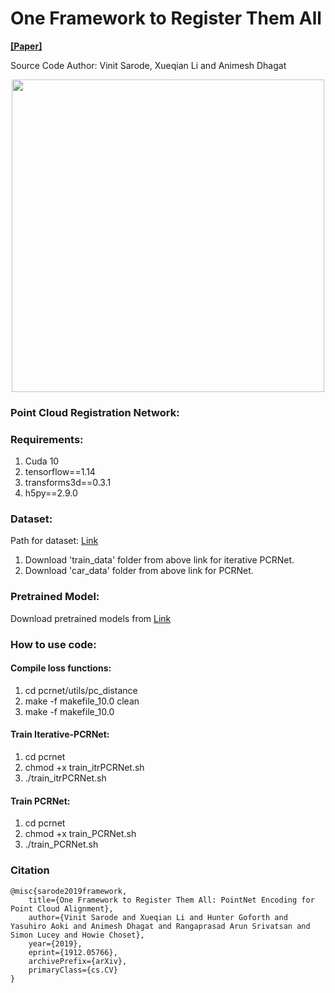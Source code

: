 # One Framework to Register Them All

**[[Paper]](https://arxiv.org/abs/1912.05766)**

Source Code Author: Vinit Sarode, Xueqian Li and Animesh Dhagat

<p align="center">
	<img src="https://github.com/vinits5/pointnet-registration-framework/blob/master/images/flowchart.png" height="500">
</p>

### Point Cloud Registration Network:

### Requirements:
1. Cuda 10
2. tensorflow==1.14
3. transforms3d==0.3.1
4. h5py==2.9.0

### Dataset:
Path for dataset: [Link](https://drive.google.com/drive/folders/19X68JeiXdeZgFp3cuCVpac4aLLw4StHZ?usp=sharing)
1. Download 'train_data' folder from above link for iterative PCRNet.
2. Download 'car_data' folder from above link for PCRNet.

### Pretrained Model:
Download pretrained models from [Link](https://drive.google.com/drive/folders/1o3F6677n6FVuMArNVWTyP5Hn3m856eEG?usp=sharing)

### How to use code:

#### Compile loss functions:
1. cd pcrnet/utils/pc_distance
2. make -f makefile_10.0 clean
3. make -f makefile_10.0

#### Train Iterative-PCRNet:
1. cd pcrnet
2. chmod +x train_itrPCRNet.sh
3. ./train_itrPCRNet.sh

#### Train PCRNet:
1. cd pcrnet
2. chmod +x train_PCRNet.sh
3. ./train_PCRNet.sh

### Citation

```
@misc{sarode2019framework,
    title={One Framework to Register Them All: PointNet Encoding for Point Cloud Alignment},
    author={Vinit Sarode and Xueqian Li and Hunter Goforth and Yasuhiro Aoki and Animesh Dhagat and Rangaprasad Arun Srivatsan and Simon Lucey and Howie Choset},
    year={2019},
    eprint={1912.05766},
    archivePrefix={arXiv},
    primaryClass={cs.CV}
}
```